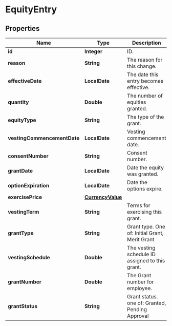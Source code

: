 

# EquityEntry


## Properties

| Name | Type | Description | Notes |
|------------ | ------------- | ------------- | -------------|
|**id** | **Integer** | ID. |  [optional] |
|**reason** | **String** | The reason for this change. |  [optional] |
|**effectiveDate** | **LocalDate** | The date this entry becomes effective. |  |
|**quantity** | **Double** | The number of equities granted. |  |
|**equityType** | **String** | The type of the grant. |  |
|**vestingCommencementDate** | **LocalDate** | Vesting commencement date. |  [optional] |
|**consentNumber** | **String** | Consent number. |  [optional] |
|**grantDate** | **LocalDate** | Date the equity was granted. |  [optional] |
|**optionExpiration** | **LocalDate** | Date the options expire. |  [optional] |
|**exercisePrice** | [**CurrencyValue**](CurrencyValue.md) |  |  [optional] |
|**vestingTerm** | **String** | Terms for exercising this grant. |  [optional] |
|**grantType** | **String** | Grant type. One of: Initial Grant, Merit Grant |  [optional] |
|**vestingSchedule** | **Double** | The vesting schedule ID assigned to this grant. |  [optional] |
|**grantNumber** | **Double** | The Grant number for employee. |  [optional] |
|**grantStatus** | **String** | Grant status. one of: Granted, Pending Approval |  [optional] |



